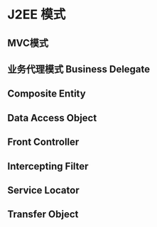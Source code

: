 # J2EE 模式

## MVC模式
## 业务代理模式 Business Delegate
## Composite Entity
## Data Access Object 
## Front Controller
## Intercepting Filter
## Service Locator
## Transfer Object